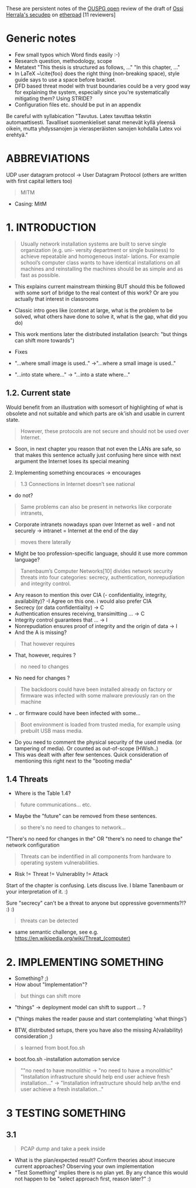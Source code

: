 These are persistent notes of the [OUSPG open](https://github.com/ouspg/ouspg-open) review of the draft of [Ossi Herrala's secudep](https://github.com/ouspg/secudep/blob/master/thesis/thesis.pdf) on [etherpad](http://muistio.tieke.fi/p/secudep) [11 reviewers]

# Generic notes

 * Few small typos which Word finds easily :-)
 * Research question, methodology, scope
 * Metatext "This thesis is structured as follows, ..." "In this chapter, ..."
 * In LaTeX ~\cite{foo} does the right thing (non-breaking space), style guide says to use a space before bracket.
 * DFD based threat model with trust boundaries could be a very good way for explaining the system, especially since you're systematically mitigating them? Using STRIDE?
 * Configuration files etc. should be put in an appendix

Be careful with syllabication
"Tavutus. Latex tavuttaa tekstin automaattisesti. Tavalliset suomenkieliset sanat menevät kyllä yleensä oikein, mutta yhdyssanojen ja vierasperäisten sanojen kohdalla Latex voi erehtyä."

# ABBREVIATIONS

UDP user datagram protocol -> User Datagram Protocol (others are written with first capital letters too)

> MITM

 * Casing: MitM

# 1. INTRODUCTION

> Usually network installation systems are built to serve single organization (e.g. uni- versity department or single business) to achieve repeatable and homogeneous instal- lations. For example school’s computer class wants to have identical installations on all machines and reinstalling the machines should be as simple and as fast as possible.

 * This explains current mainstream thinking BUT should this be followed with some sort of bridge to the real context of this work? Or are you actually that interest in classrooms
  * Classic intro goes like (context at large, what is the problem to be solved, what others have done to solve it, what is the gap, what did you do)
 * This work mentions later the distributed installation (search: "but things can shift more towards")

 * Fixes
  * "...where small image is used.." ->"...where  a small image is used.."
  * "...into state where..." -> "...into a state where..."

## 1.2. Current state

Would benefit from an illustration with somesort of highlighting of what is obsolete and not suitable and which parts are ok'ish and usable in current state.

> However, these protocols are not secure and should not be used over Internet.

 * Soon, in next chapter you reason that not even the LANs are safe, so that makes this sentence actually just confusing here since with next argument the
 Internet loses its special meaning

2. Implementing something
encouraces -> encourages

> 1.3 Connections in Internet doesn’t see national

 * do not?

> Same problems can also be present in networks like corporate intranets,

 * Corporate intranets nowadays span over Internet as well - and not securely -> intranet = Internet at the end of the day

> moves there laterally

 * Might be too profession-specific language, should it use more common language?

> Tanenbaum’s Computer Networks[10] divides network security threats into four categories:
> secrecy, authentication, nonrepudiation and integrity control.

 * Any reason to mention this over CIA (- confidentiality, integrity, availability)? -I Agree on this one. i would also prefer CIA
  * Secrecy (or data confidentiality)    -> C
  * Authentication ensures receiving, transimitting ... -> C
  * Integrity control guarantees that ... -> I
   * Nonrepudiation ensures proof of integrity and the origin of data -> I
  * And the A is missing?

> That however requires

 * That, however, requires ?

> no need to changes

  * No need for changes ?

> The backdoors could have been installed already on factory or firmware was infected with some malware previously ran on the machine

 * .. or firmware could have been infected with some...

> Boot environment is loaded from trusted media, for example using prebuilt USB mass media.

 * Do you need to comment the physical security of the used media. (or tampering of media). Or counted as out-of-scope (HWish..)
 * This was dealt with after few sentences. Quick consideration of mentioning this right next to the "booting media"

## 1.4 Threats

* Where is the Table 1.4?

> future communications... etc.
* Maybe the "future" can be removed from these sentences.

 > so there's no need to changes to network...

"There's no need for changes in the" OR "there's no need to change the"  network configuration

 > Threats can be indentified in all components from hardware to operating system vulnerabilities.

 * Risk != Threat != Vulnerablity != Attack

Start of the chapter is confusing. Lets discuss live. I blame Tanenbaum or your interpretation of it. :)

Sure "secrecy" can't be a threat to anyone but oppressive governments?!? :) :)

> threats can be detected  

 * same semantic challenge, see e.g. https://en.wikipedia.org/wiki/Threat_(computer)

# 2. IMPLEMENTING SOMETHING

 * Something? ;)
 * How about "Implementation"?

 >  but things can shift more

  * "things"  -> deployment model can shift to support ... ?  
  * ("things makes the reader pause and start contemplating 'what things')

 * BTW, distributed setups, there you have also the missing A(vailability) consideration ;)


> s learned from boot.foo.sh

 * boot.foo.sh -installation automation service

 > ""no need to have monolithic
 -> "no need to have a monolithic"
 > "Installation infrastructure should help end user achieve fresh installation..."
 -> "Installation infrastructure should help an/the end user achieve a fresh installation..."

# 3 TESTING SOMETHING

## 3.1

> PCAP dump and take a peek inside

  * What is the plan/expected result? Confirm theories about insecure current approaches? Observing your own implementation
   * "Test Something" implies there is no plan yet. By any chance this would not happen to be "select approach first, reason
      later?" :)
